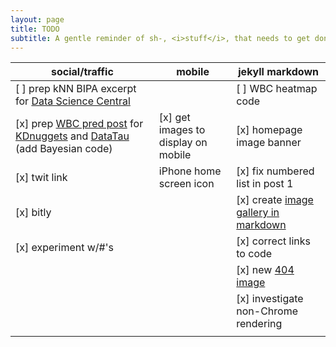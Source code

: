 ```yaml
---
layout: page
title: TODO
subtitle: A gentle reminder of sh-, <i>stuff</i>, that needs to get done
---
```



|social/traffic|mobile|jekyll markdown|
|----|-----|----------|
|[ ] prep kNN BIPA excerpt for [Data Science Central][DSC]||[ ] WBC heatmap code|
|[x] prep [WBC pred post]( /2016-05-01-wbc-omg) for [KDnuggets][KD] and [DataTau][DT] (add Bayesian code)|[x] get images to display on mobile|[x] homepage image banner|
|[x] twit link|iPhone home screen icon|[x] fix numbered list in post 1|
|[x] bitly||[x] create <a href="http://stackoverflow.com/questions/29036378/jekyll-dealing-with-images-in-markdown" target="_blank">image gallery in markdown|
|[x] experiment w/#'s||[x] correct links to code|
|||[x] new <a href="https://commons.m.wikimedia.org/w/index.php?search=Empty+beer#/media/File%3AONE_EXAMPLE_OF_WALL_CONSTRUCTION_IN_EXPERIMENTAL_HOUSING_USING_EMPTY_STEEL_BEER_AND_SOFT_DRINK_CANS_NEAR_TAOS%2C_NEW..._-_NARA_-_556630.tif" target="_blank">404 image</a>|
|||[x] investigate non-Chrome rendering|
||||


[KD]: http://www.kdnuggets.com/
[DT]: http://www.datatau.com/
[DSC]: http://www.datasciencecentral.com/
